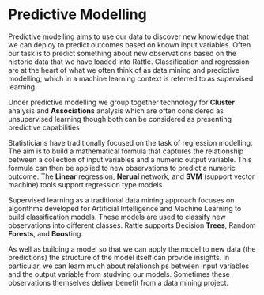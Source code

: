 # Predictive Modelling

Predictive modelling aims to use our data to discover new knowledge
that we can deploy to predict outcomes based on known input
variables. Often our task is to predict something about new
observations based on the historic data that we have loaded into
Rattle. Classification and regression are at the heart of what we
often think of as data mining and predictive modelling, which in a
machine learning context is referred to as supervised learning.

Under predictive modelling we group together technology for
**Cluster** analysis and **Associations** analysis which are often
considered as unsupervised learning though both can be considered as
presenting predictive capabilities

Statisticians have traditionally focused on the task of regression
modelling. The aim is to build a mathematical formula that captures
the relationship between a collection of input variables and a numeric
output variable. This formula can then be applied to new observations
to predict a numeric outcome. The **Linear** regression, **Nerual**
network, and **SVM** (support vector machine) tools support regression
type models.

Supervised learning as a traditional data mining approach focuses on
algorithms developed for Artificial Intelligence and Machine Learning
to build classification models. These models are used to classify new
observations into different classes. Rattle supports Decision
**Trees**, Random **Forests**, and **Boost**ing.

As well as building a model so that we can apply the model to new data
(the predictions) the structure of the model itself can provide
insights. In particular, we can learn much about relationships between
input variables and the output variable from studying our
models. Sometimes these observations themselves deliver benefit from
a data mining project.
